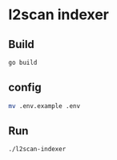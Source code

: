 # l2scan indexer

## Build

```bash
go build
```

## config

```bash
mv .env.example .env
```

## Run

```bash
./l2scan-indexer
```
